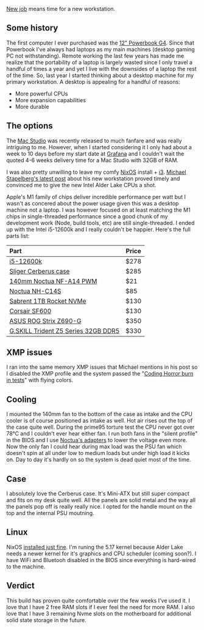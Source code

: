 [New job](/writing/goodbye-sparkbox) means time for a new workstation.

## Some history
The first computer I ever purchased was the [12" Powerbook G4](https://everymac.com/systems/apple/powerbook_g4/specs/powerbook_g4_1.5_12.html). Since that Powerbook I've always had laptops as my main machines (desktop gaming PC not withstanding). Remote working the last few years has made me realize that the portability of a laptop is largely wasted since I only travel a handful of times a year and yet I live with the downsides of a laptop the rest of the time. So, last year I started thinking about a desktop machine for my primary workstation. A desktop is appealing for a handful of reasons:


- More powerful CPUs
- More expansion capabilities
- More durable

## The options
The [Mac Studio](https://www.apple.com/mac-studio/) was recently released to much fanfare and was really intriguing to me. However, when I started considering it I only had about a week to 10 days before my start date at [Grafana](https://grafana.com) and I couldn't wait the quoted 4-6 weeks delivery time for a Mac Studio with 32GB of RAM.

I was also pretty unwilling to leave my comfy [NixOS](https://nixos.org) install + [i3](https://i3wm.org/). [Michael Stapelberg's latest post](https://michael.stapelberg.ch/posts/2022-01-15-high-end-linux-pc/) about his new workstation proved timely and convinced me to give the new Intel Alder Lake CPUs a shot.

Apple's M1 family of chips deliver incredible performance per watt but I wasn't as concered about the power usage given this was a desktop machine not a laptop. I was however focused on at least matching the M1 chips in single-threaded performance since a good chunk of my development work (Node, build tools, etc) are still single-threaded. I ended up with the Intel i5-12600k and I really couldn't be happier. Here's the full parts list:

<table style="margin-bottom: 1rem;">
<thead>
<tr>
<th style="text-align: left;">Part</th>
<th>Price</th>
</tr>
</thead>
<tbody>
<tr>
<td><a href="https://www.amazon.com/Intel-i5-12600K-Desktop-Processor-Unlocked/dp/B09FX4D72T" rel="nofollow">i5-12600k</a></td>
<td>$278</td>
</tr>
<tr>
<td><a href="https://www.sliger.com/products/cases/cerberus/" rel="nofollow">Sliger Cerberus case</a></td>
<td>$285</td>
</tr>
<tr>
<td><a href="https://www.amazon.com/Noctua-NF-A14-PWM-Premium-Cooling/dp/B00CP6QLY6" rel="nofollow">140mm Noctua NF-A14 PWM</a></td>
<td>$21</td>
</tr>
<tr>
<td><a href="https://www.amazon.com/Noctua-NH-C14S-Premium-Cooler-NF-A14/dp/B00XUV3JTK" rel="nofollow">Noctua NH-C14S</a></td>
<td>$85</td>
</tr>
<tr>
<td><a href="https://www.amazon.com/Sabrent-Internal-Extreme-Performance-SB-ROCKET-NVMe4-1TB/dp/B07TLYWMYW" rel="nofollow">Sabrent 1TB Rocket NVMe</a></td>
<td>$130</td>
</tr>
<tr>
<td><a href="https://www.amazon.com/CORSAIR-SF600-Modular-Supply-Certified/dp/B01CGI5M24" rel="nofollow">Corsair SF600</a></td>
<td>$130</td>
</tr>
<tr>
<td><a href="https://www.amazon.com/ASUS-ROG-Z690-G-motherboard-Thunderbolt/dp/B09JRVXRJC" rel="nofollow">ASUS ROG Strix Z690-G</a></td>
<td>$350</td>
</tr>
<tr>
<td><a href="https://www.amazon.com/G-Skill-Trident-PC5-48000-CL36-36-36-96-F5-6000J3636F16GA2-TZ5K/dp/B09PTS2NMZ/" rel="nofollow">G.SKILL Trident Z5 Series 32GB DDR5</a></td>
<td>$330</td>
</tr>
</tbody>
</table>


## XMP issues
I ran into the same memory XMP issues that Michael mentions in his post so I disabled the XMP profile and the system passed the "[Coding Horror burn in tests](https://blog.codinghorror.com/is-your-computer-stable/)" with flying colors.

## Cooling
I mounted the 140mm fan to the bottom of the case as intake and the CPU cooler is of course positioned as intake as well. Hot air rises out the top of the case quite well. During the prime95 torture test the CPU never got over 78°C and I couldn't ever hear either fan. I run both fans in the "silent profile" in the BIOS and I use [Noctua's adapters](https://noctua.at/en/na-src7) to lower the voltage even more. Now the only fan I could hear during max load was the PSU fan which doesn't spin at all under low to medium loads but under high load it kicks on. Day to day it's hardly on so the system is dead quiet most of the time.

## Case
I absolutely love the Cerberus case. It's Mini-ATX but still super compact and fits on my desk quite well. All the panels are solid metal and the way all the panels pop off is really really nice. I opted for the handle mount on the top and the internal PSU moutning.

## Linux
NixOS [installed just fine](https://github.com/asimpson/dotfiles/blob/master/nixos/fin/configuration.nix). I'm runing the 5.17 kernel because Alder Lake needs a newer kernel for it's graphics and CPU scheduler (coming soon?). I have WiFi and Bluetooh disabled in the BIOS since everything is hard-wired to the machine.

## Verdict
This build has proven quite comfortable over the few weeks I've used it. I love that I have 2 free RAM slots if I ever feel the need for more RAM. I also love that I have 3 remaining Nvme slots on the motherboard for additional solid state storage in the future.
